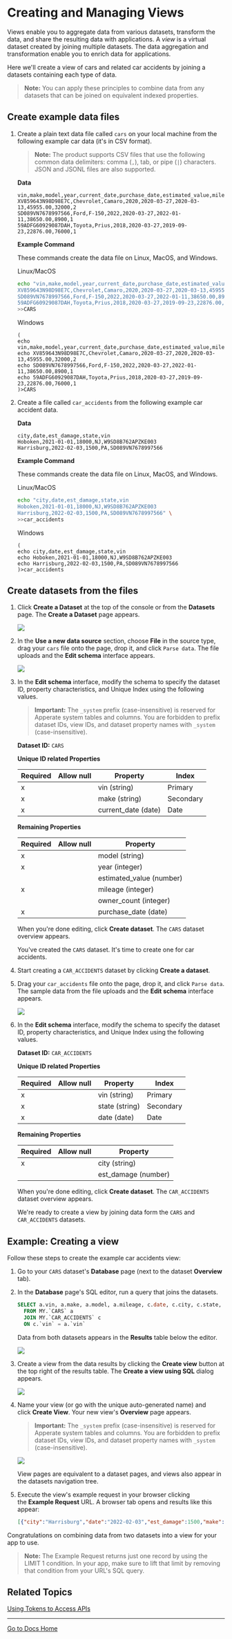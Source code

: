 # Creating and Managing Views

Views enable you to aggregate data from various datasets, transform the data, and share the resulting data with applications. A *view* is a virtual dataset created by joining multiple datasets. The data aggregation and transformation enable you to enrich data for applications.

Here we'll create a view of cars and related car accidents by joining a datasets containing each type of data.

> **Note:** You can apply these principles to combine data from any datasets that can be joined on equivalent indexed properties.

## Create example data files

1. Create a plain text data file called `cars` on your local machine from the following example car data (it's in CSV format).

    > **Note:** The product supports CSV files that use the following common data delimiters: comma (`,`), tab, or pipe (`|`) characters. JSON and JSONL files are also supported.

    **Data**

    ```
    vin,make,model,year,current_date,purchase_date,estimated_value,mileage,owner_count
    XV859643N98D98E7C,Chevrolet,Camaro,2020,2020-03-27,2020-03-13,45955.00,32000,2
    SD089VN7678997566,Ford,F-150,2022,2020-03-27,2022-01-11,38650.00,8900,1
    59ADFG60929087DAH,Toyota,Prius,2018,2020-03-27,2019-09-23,22876.00,76000,1
    ```

    **Example Command**
    
    These commands create the data file on Linux, MacOS, and Windows.

    Linux/MacOS

    ```bash
    echo "vin,make,model,year,current_date,purchase_date,estimated_value,mileage,owner_count
    XV859643N98D98E7C,Chevrolet,Camaro,2020,2020-03-27,2020-03-13,45955.00,32000,2
    SD089VN7678997566,Ford,F-150,2022,2020-03-27,2022-01-11,38650.00,8900,1
    59ADFG60929087DAH,Toyota,Prius,2018,2020-03-27,2019-09-23,22876.00,76000,1" \
    >>CARS
    ```

    Windows

    ```
    (
    echo vin,make,model,year,current_date,purchase_date,estimated_value,mileage,owner_count
    echo XV859643N98D98E7C,Chevrolet,Camaro,2020-03-27,2020,2020-03-13,45955.00,32000,2
    echo SD089VN7678997566,Ford,F-150,2022,2020-03-27,2022-01-11,38650.00,8900,1
    echo 59ADFG60929087DAH,Toyota,Prius,2018,2020-03-27,2019-09-23,22876.00,76000,1
    )>CARS
    ```

1. Create a file called `car_accidents` from the following example car accident data.

    **Data**

    ```
    city,date,est_damage,state,vin
    Hoboken,2021-01-01,18000,NJ,W9SD8B762APZKE003
    Harrisburg,2022-02-03,1500,PA,SD089VN7678997566
    ```

    **Example Command**
    
    These commands create the data file on Linux, MacOS, and Windows.

    Linux/MacOS

    ```bash
    echo "city,date,est_damage,state,vin
    Hoboken,2021-01-01,18000,NJ,W9SD8B762APZKE003
    Harrisburg,2022-02-03,1500,PA,SD089VN7678997566" \
    >>car_accidents
    ```

    Windows

    ```
    (
    echo city,date,est_damage,state,vin
    echo Hoboken,2021-01-01,18000,NJ,W9SD8B762APZKE003
    echo Harrisburg,2022-02-03,1500,PA,SD089VN7678997566
    )>car_accidents
    ```

## Create datasets from the files

1. Click **Create a Dataset** at the top of the console or from the **Datasets** page. The **Create a Dataset** page appears.

    ![](./creating-and-managing-views/create-dataset.png)

1. In the **Use a new data source** section, choose **File** in the source type, drag your `cars` file onto the page, drop it, and click `Parse data`.  The file uploads and the **Edit schema** interface appears.

    ![](./creating-and-managing-views/cars-schema.png)

1.  In the **Edit schema** interface, modify the schema to specify the dataset ID, property characteristics, and Unique Index using the following values.

    > **Important:** The `_system` prefix (case-insensitive) is reserved for Apperate system tables and columns. You are forbidden to prefix dataset IDs, view IDs, and dataset property names with `_system` (case-insensitive).

    **Dataset ID:** `CARS`

    **Unique ID related Properties**

    | Required | Allow null | Property | Index |
    | -------- | ---------- | -------- | ----- |
    | x |   | vin (string)| Primary |
    | x |   | make (string) | Secondary |
    | x |   | current_date (date) | Date |

    **Remaining Properties**

    | Required       | Allow null       | Property |
    | -------------- | ---------------- | -------- |
    | x |  | model (string) |
    | x |  | year (integer) |
    |   |  | estimated_value (number) |
    | x |  | mileage (integer) |
    |   |  | owner_count (integer) |
    | x |  | purchase_date (date) | Date |

    When you're done editing, click **Create dataset**. The `CARS` dataset overview appears.

    You've created the `CARS` dataset. It's time to create one for car accidents.

1. Start creating a `CAR_ACCIDENTS` dataset by clicking **Create a dataset**.

1. Drag your `car_accidents` file onto the page, drop it, and click `Parse data`.  The sample data from the file uploads and the **Edit schema** interface appears.

    ![](./creating-and-managing-views/edit-car-accident-schema.png)

1.  In the **Edit schema** interface, modify the schema to specify the dataset ID, property characteristics, and Unique Index using the following values.

    **Dataset ID:** `CAR_ACCIDENTS`

    **Unique ID related Properties**

    | Required | Allow null | Property | Index |
    | -------- | ---------- | -------- | ----- |
    | x |   | vin (string)| Primary |
    | x |   | state (string) | Secondary |
    | x |   | date (date) | Date |

    **Remaining Properties**

    | Required       | Allow null       | Property |
    | -------------- | ---------------- | -------- |
    | x |  | city (string) |
    |   |  | est_damage (number) |

    When you're done editing, click **Create dataset**. The `CAR_ACCIDENTS` dataset overview appears.

    We're ready to create a view by joining data form the `CARS` and `CAR_ACCIDENTS` datasets.

## Example: Creating a view

Follow these steps to create the example car accidents view:

1. Go to your `CARS` dataset's **Database** page (next to the dataset **Overview** tab).

1. In the **Database** page's SQL editor, run a query that joins the datasets.

    ```sql
    SELECT a.vin, a.make, a.model, a.mileage, c.date, c.city, c.state, c.est_damage
      FROM MY.`CARS` a 
      JOIN MY.`CAR_ACCIDENTS` c 
      ON c.`vin` = a.`vin`
    ```

    Data from both datasets appears in the **Results** table below the editor.
    
    ![](./creating-and-managing-views/join-cars-and-car-accidents.png)

1. Create a view from the data results by clicking the **Create view** button at the top right of the results table. The **Create a view using SQL** dialog appears.
    
    ![](./creating-and-managing-views/name-car-accidents-view.png)
1. Name your view (or go with the unique auto-generated name) and click **Create View**. Your new view's **Overview** page appears.

    > **Important:** The `_system` prefix (case-insensitive) is reserved for Apperate system tables and columns. You are forbidden to prefix dataset IDs, view IDs, and dataset property names with `_system` (case-insensitive).

    
    ![](./creating-and-managing-views/car_accidents_view_overview.png)

    View pages are equivalent to a dataset pages, and views also appear in the datasets navigation tree.

1. Execute the view's example request in your browser clicking the **Example Request** URL. A browser tab opens and results like this appear:
    
    ```json
    [{"city":"Harrisburg","date":"2022-02-03","est_damage":1500,"make":"Ford","mileage":8900,"model":"F-150","state":"PA","vin":"SD089VN7678997566"}]
    ```

Congratulations on combining data from two datasets into a view for your app to use.

> **Note:** The Example Request returns just one record by using the LIMIT 1 condition. In your app, make sure to lift that limit by removing that condition from your URL's SQL query.

## Related Topics

[Using Tokens to Access APIs](https://iexcloud.io/docs/getting-started/api-tokens)

---
[Go to Docs Home](https://github.com/iexcloud/docs/blob/main/README.md)